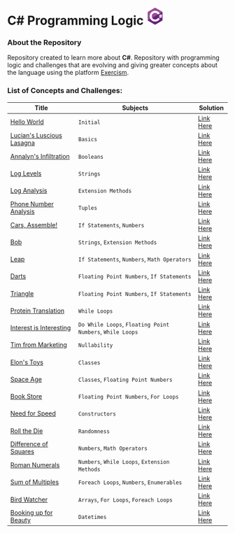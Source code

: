# C# Programming Logic <img src="https://raw.githubusercontent.com/devicons/devicon/master/icons/csharp/csharp-original.svg" alt="csharp" width="40" height="40"/>

### About the Repository

Repository created to learn more about **C#**. Repository with programming logic and challenges that are evolving and
giving greater concepts about the language using the platform [Exercism](https://exercism.org/).

### List of Concepts and Challenges:

| Title                                                 | Subjects                                                  | Solution                                                        | 
|-------------------------------------------------------|-----------------------------------------------------------|-----------------------------------------------------------------|
| [Hello World](hello-world)                            | `Initial`                                                 | [Link Here](hello-world/HelloWorld.cs)                          |
| [Lucian's Luscious Lasagna](lucians-luscious-lasagna) | `Basics`                                                  | [Link Here](lucians-luscious-lasagna/LuciansLusciousLasagna.cs) |
| [Annalyn's Infiltration](annalyns-infiltration)       | `Booleans`                                                | [Link Here](annalyns-infiltration/AnnalynsInfiltration.cs)      |
| [Log Levels](log-levels)                              | `Strings`                                                 | [Link Here](log-levels/LogLevels.cs)                            |
| [Log Analysis](log-analysis)                          | `Extension Methods`                                       | [Link Here](log-analysis/LogAnalysis.cs)                        |
| [Phone Number Analysis](phone-number-analysis)        | `Tuples`                                                  | [Link Here](phone-number-analysis/PhoneNumberAnalysis.cs)       |
| [Cars, Assemble!](cars-assemble)                      | `If Statements`, `Numbers`                                | [Link Here](cars-assemble/CarsAssemble.cs)                      |
| [Bob](bob)                                            | `Strings`, `Extension Methods`                            | [Link Here](bob/Bob.cs)                                         |
| [Leap](leap)                                          | `If Statements`, `Numbers`,  `Math Operators`             | [Link Here](leap/Leap.cs)                                       |
| [Darts](darts)                                        | `Floating Point Numbers`, `If Statements`                 | [Link Here](darts/Darts.cs)                                     |
| [Triangle](triangle)                                  | `Floating Point Numbers`, `If Statements`                 | [Link Here](triangle/Triangle.cs)                               |
| [Protein Translation](protein-translation)            | `While Loops`                                             | [Link Here](protein-translation/ProteinTranslation.cs)          |
| [Interest is Interesting](interest-is-interesting)    | `Do While Loops`, `Floating Point Numbers`, `While Loops` | [Link Here](interest-is-interesting/InterestIsInteresting.cs)   |
| [Tim from Marketing](tim-from-marketing)              | `Nullability`                                             | [Link Here](tim-from-marketing/TimFromMarketing.cs)             |
| [Elon's Toys](elons-toys)                             | `Classes`                                                 | [Link Here](elons-toys/ElonsToys.cs)                            |
| [Space Age](space-age)                                | `Classes`, `Floating Point Numbers`                       | [Link Here](space-age/SpaceAge.cs)                              |
| [Book Store](book-store)                              | `Floating Point Numbers`, `For Loops`                     | [Link Here](book-store/BookStore.cs)                            |
| [Need for Speed](need-for-speed)                      | `Constructors`                                            | [Link Here](need-for-speed/NeedForSpeed.cs)                     |
| [Roll the Die](roll-the-die)                          | `Randomness`                                              | [Link Here](roll-the-die/RollTheDie.cs)                         |
| [Difference of Squares](difference-of-squares)        | `Numbers`, `Math Operators`                               | [Link Here](difference-of-squares/DifferenceOfSquares.cs)       |
| [Roman Numerals](roman-numerals)                      | `Numbers`, `While Loops`, `Extension Methods`             | [Link Here](roman-numerals/RomanNumerals.cs)                    |
| [Sum of Multiples](sum-of-multiples)                  | `Foreach Loops`, `Numbers`, `Enumerables`                 | [Link Here](sum-of-multiples/SumOfMultiples.cs)                 |
| [Bird Watcher](bird-watcher)                          | `Arrays`, `For Loops`, `Foreach Loops`                    | [Link Here](bird-watcher/BirdWatcher.cs)                        |
| [Booking up for Beauty](booking-up-for-beauty)        | `Datetimes`                                               | [Link Here](booking-up-for-beauty/BookingUpForBeauty.cs)        |
